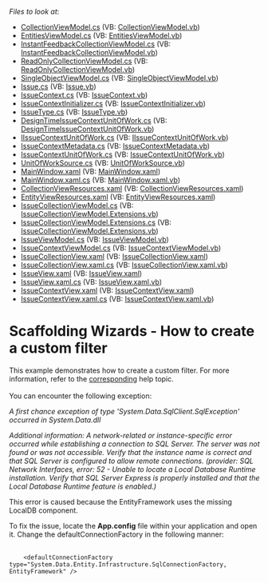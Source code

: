 <!-- default file list -->
*Files to look at*:

* [CollectionViewModel.cs](./CS/Scaffolding.CustomFilter/Common/CollectionViewModel.cs) (VB: [CollectionViewModel.vb](./VB/Scaffolding.CustomFilter/Common/CollectionViewModel.vb))
* [EntitiesViewModel.cs](./CS/Scaffolding.CustomFilter/Common/EntitiesViewModel.cs) (VB: [EntitiesViewModel.vb](./VB/Scaffolding.CustomFilter/Common/EntitiesViewModel.vb))
* [InstantFeedbackCollectionViewModel.cs](./CS/Scaffolding.CustomFilter/Common/InstantFeedbackCollectionViewModel.cs) (VB: [InstantFeedbackCollectionViewModel.vb](./VB/Scaffolding.CustomFilter/Common/InstantFeedbackCollectionViewModel.vb))
* [ReadOnlyCollectionViewModel.cs](./CS/Scaffolding.CustomFilter/Common/ReadOnlyCollectionViewModel.cs) (VB: [ReadOnlyCollectionViewModel.vb](./VB/Scaffolding.CustomFilter/Common/ReadOnlyCollectionViewModel.vb))
* [SingleObjectViewModel.cs](./CS/Scaffolding.CustomFilter/Common/SingleObjectViewModel.cs) (VB: [SingleObjectViewModel.vb](./VB/Scaffolding.CustomFilter/Common/SingleObjectViewModel.vb))
* [Issue.cs](./CS/Scaffolding.CustomFilter/Data/Issue.cs) (VB: [Issue.vb](./VB/Scaffolding.CustomFilter/Data/Issue.vb))
* [IssueContext.cs](./CS/Scaffolding.CustomFilter/Data/IssueContext.cs) (VB: [IssueContext.vb](./VB/Scaffolding.CustomFilter/Data/IssueContext.vb))
* [IssueContextInitializer.cs](./CS/Scaffolding.CustomFilter/Data/IssueContextInitializer.cs) (VB: [IssueContextInitializer.vb](./VB/Scaffolding.CustomFilter/Data/IssueContextInitializer.vb))
* [IssueType.cs](./CS/Scaffolding.CustomFilter/Data/IssueType.cs) (VB: [IssueType.vb](./VB/Scaffolding.CustomFilter/Data/IssueType.vb))
* [DesignTimeIssueContextUnitOfWork.cs](./CS/Scaffolding.CustomFilter/IssueContextDataModel/DesignTimeIssueContextUnitOfWork.cs) (VB: [DesignTimeIssueContextUnitOfWork.vb](./VB/Scaffolding.CustomFilter/IssueContextDataModel/DesignTimeIssueContextUnitOfWork.vb))
* [IIssueContextUnitOfWork.cs](./CS/Scaffolding.CustomFilter/IssueContextDataModel/IIssueContextUnitOfWork.cs) (VB: [IIssueContextUnitOfWork.vb](./VB/Scaffolding.CustomFilter/IssueContextDataModel/IIssueContextUnitOfWork.vb))
* [IssueContextMetadata.cs](./CS/Scaffolding.CustomFilter/IssueContextDataModel/IssueContextMetadata.cs) (VB: [IssueContextMetadata.vb](./VB/Scaffolding.CustomFilter/IssueContextDataModel/IssueContextMetadata.vb))
* [IssueContextUnitOfWork.cs](./CS/Scaffolding.CustomFilter/IssueContextDataModel/IssueContextUnitOfWork.cs) (VB: [IssueContextUnitOfWork.vb](./VB/Scaffolding.CustomFilter/IssueContextDataModel/IssueContextUnitOfWork.vb))
* [UnitOfWorkSource.cs](./CS/Scaffolding.CustomFilter/IssueContextDataModel/UnitOfWorkSource.cs) (VB: [UnitOfWorkSource.vb](./VB/Scaffolding.CustomFilter/IssueContextDataModel/UnitOfWorkSource.vb))
* [MainWindow.xaml](./CS/Scaffolding.CustomFilter/MainWindow.xaml) (VB: [MainWindow.xaml](./VB/Scaffolding.CustomFilter/MainWindow.xaml))
* [MainWindow.xaml.cs](./CS/Scaffolding.CustomFilter/MainWindow.xaml.cs) (VB: [MainWindow.xaml.vb](./VB/Scaffolding.CustomFilter/MainWindow.xaml.vb))
* [CollectionViewResources.xaml](./CS/Scaffolding.CustomFilter/Resources/CollectionViewResources.xaml) (VB: [CollectionViewResources.xaml](./VB/Scaffolding.CustomFilter/Resources/CollectionViewResources.xaml))
* [EntityViewResources.xaml](./CS/Scaffolding.CustomFilter/Resources/EntityViewResources.xaml) (VB: [EntityViewResources.xaml](./VB/Scaffolding.CustomFilter/Resources/EntityViewResources.xaml))
* [IssueCollectionViewModel.cs](./CS/Scaffolding.CustomFilter/ViewModels/Issue/IssueCollectionViewModel.cs) (VB: [IssueCollectionViewModel.Extensions.vb](./VB/Scaffolding.CustomFilter/ViewModels/Issue/IssueCollectionViewModel.Extensions.vb))
* [IssueCollectionViewModel.Extensions.cs](./CS/Scaffolding.CustomFilter/ViewModels/Issue/IssueCollectionViewModel.Extensions.cs) (VB: [IssueCollectionViewModel.Extensions.vb](./VB/Scaffolding.CustomFilter/ViewModels/Issue/IssueCollectionViewModel.Extensions.vb))
* [IssueViewModel.cs](./CS/Scaffolding.CustomFilter/ViewModels/Issue/IssueViewModel.cs) (VB: [IssueViewModel.vb](./VB/Scaffolding.CustomFilter/ViewModels/Issue/IssueViewModel.vb))
* [IssueContextViewModel.cs](./CS/Scaffolding.CustomFilter/ViewModels/IssueContextViewModel.cs) (VB: [IssueContextViewModel.vb](./VB/Scaffolding.CustomFilter/ViewModels/IssueContextViewModel.vb))
* [IssueCollectionView.xaml](./CS/Scaffolding.CustomFilter/Views/Issue/IssueCollectionView.xaml) (VB: [IssueCollectionView.xaml](./VB/Scaffolding.CustomFilter/Views/Issue/IssueCollectionView.xaml))
* [IssueCollectionView.xaml.cs](./CS/Scaffolding.CustomFilter/Views/Issue/IssueCollectionView.xaml.cs) (VB: [IssueCollectionView.xaml.vb](./VB/Scaffolding.CustomFilter/Views/Issue/IssueCollectionView.xaml.vb))
* [IssueView.xaml](./CS/Scaffolding.CustomFilter/Views/Issue/IssueView.xaml) (VB: [IssueView.xaml](./VB/Scaffolding.CustomFilter/Views/Issue/IssueView.xaml))
* [IssueView.xaml.cs](./CS/Scaffolding.CustomFilter/Views/Issue/IssueView.xaml.cs) (VB: [IssueView.xaml.vb](./VB/Scaffolding.CustomFilter/Views/Issue/IssueView.xaml.vb))
* [IssueContextView.xaml](./CS/Scaffolding.CustomFilter/Views/IssueContextView.xaml) (VB: [IssueContextView.xaml](./VB/Scaffolding.CustomFilter/Views/IssueContextView.xaml))
* [IssueContextView.xaml.cs](./CS/Scaffolding.CustomFilter/Views/IssueContextView.xaml.cs) (VB: [IssueContextView.xaml.vb](./VB/Scaffolding.CustomFilter/Views/IssueContextView.xaml.vb))
<!-- default file list end -->
# Scaffolding Wizards - How to create a custom filter


<p>This example demonstrates how to create a custom filter. For more information, refer to the <a href="https://documentation.devexpress.com/#WPF/CustomDocument17152">corresponding</a> help topic.<br /><br />You can encounter the following exception:</p>
<p><em>A first chance exception of type 'System.Data.SqlClient.SqlException' occurred in System.Data.dll</em></p>
<p><em>Additional information: A network-related or instance-specific error occurred while establishing a connection to SQL Server. The server was not found or was not accessible. Verify that the instance name is correct and that SQL Server is configured to allow remote connections. (provider: SQL Network Interfaces, error: 52 - Unable to locate a Local Database Runtime installation. Verify that SQL Server Express is properly installed and that the Local Database Runtime feature is enabled.)</em></p>
<p>This error is caused because the EntityFramework uses the missing LocalDB component.</p>
<p>To fix the issue, locate the <strong>App.config</strong> file within your application and open it. Change the defaultConnectionFactory in the following manner:<br /><br /></p>


```xaml
    <defaultConnectionFactory type="System.Data.Entity.Infrastructure.SqlConnectionFactory, EntityFramework" /> 

```



<br/>


